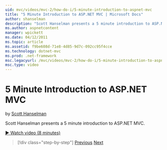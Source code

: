 ```yaml
---
uid: mvc/videos/mvc-2/how-do-i/5-minute-introduction-to-aspnet-mvc
title: "5 Minute Introduction to ASP.NET MVC | Microsoft Docs"
author: shanselman
description: "Scott Hanselman presents a 5 minute introduction to ASP.NET MVC."
ms.author: aspnetcontent
manager: wpickett
ms.date: 04/12/2011
ms.topic: article
ms.assetid: f9be608d-71e8-4d85-9d7c-092cc95f4cce
ms.technology: dotnet-mvc
ms.prod: .net-framework
msc.legacyurl: /mvc/videos/mvc-2/how-do-i/5-minute-introduction-to-aspnet-mvc
msc.type: video
---
```

5 Minute Introduction to ASP.NET MVC
====================
by [Scott Hanselman](https://github.com/shanselman)

Scott Hanselman presents a 5 minute introduction to ASP.NET MVC.

[&#9654; Watch video (8 minutes)](https://channel9.msdn.com/Blogs/ASP-NET-Site-Videos/5-minute-introduction-to-aspnet-mvc)

>[!div class="step-by-step"]
[Previous](aspnet-mvc-2-render-action.md)
[Next](how-to-best-learn-asp-net-mvc.md)

